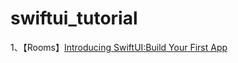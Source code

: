 # swiftui_tutorial

1、【Rooms】[Introducing SwiftUI:Build Your First App](https://developer.apple.com/videos/play/wwdc2019/204/)
